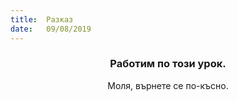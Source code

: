 ```yaml
---
title:  Разказ
date:   09/08/2019
---
```


### <center>Работим по този урок.</center>
<center>Моля, върнете се по-късно.</center>